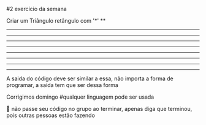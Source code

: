#2 exercício da semana

Criar um Triângulo retângulo com '*'
**
****
******
*********
***********
**************
*****************
*******************
**********************
A saida do código deve ser similar a essa, não importa a forma de programar, a saida tem que ser dessa forma

Corrigimos domingo
#qualquer linguagem pode ser usada

 🛑 não passe seu código no grupo ao terminar, apenas diga que terminou, pois outras pessoas estão fazendo
